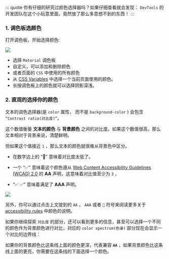::: quote
你有仔细的研究过颜色选择器吗？如果仔细查看就会发现： `DevTools` 的开发团队在这个小玩意里面，竟然放了那么多意想不到的东西！
:::

### 1. 调色板选颜色

打开调色板，开始选择颜色:

![](https://wingman-1300536089.file.myqcloud.com//chrome/C05/color_picker.gif)

* 选择 `Material` 调色板
* 自定义，可以添加和删除颜色
* 或者页面的 `CSS` 中使用的所有颜色
* 从 [CSS Variables](https://developer.mozilla.org/en-US/docs/Web/CSS/Using_CSS_variables) 中选择一个当前页面使用的颜色。
* 长按调色板上的颜色就可以选择阴影深浅。

### 2. 直观的选择你的颜色

文本的调色选择器(是 `color` 属性， 而不是 `background-color` ) 会包含 `“Contrast ratio(对比度)”`。

这个数值衡量 **文本的颜色** 与 **背景颜色** 之间的对比度。如果这个数值很高，那么文本相对于背景来说，清楚鲜明。

但如果这个值接近 `1` ，那么文本的颜色就很难从背景色中区分。

* 在数字边上的 “🚫” 意味着对比度太低了。
* 一个 “✅” 意味着这个颜色遵从 [Web Content Accessibility Guidelines (WCAG) 2.0](https://www.w3.org/TR/UNDERSTANDING-WCAG20/conformance.html) 的 **AA** 声明，这意味着对比值至少为 `3` ，

* “✅ ✅” 意味着满足了 **AAA** 声明。

![](https://wingman-1300536089.file.myqcloud.com//chrome/C05/contrast_radio.gif)

另外，你可以通过点击上文提到的 `AA` ， `AAA` 或者 `🚫` 符号来阅读更多关于[accessibility rules](https://developers.google.com/web/fundamentals/accessibility/accessible-styles#color_and_contrast) 中颜色的说明。

如果你继续探索 `对比度` 的部分，还可以看到更多的信息，甚至可以选择一个不同的颜色作为背景颜色进行对比，对应的 `color spectrum(色谱)` 部分现在会显示一个对比的边界线：

如果你的背景颜色比这条线上面的颜色更深，代表兼容 **`AA`** ，如果背景颜色比这条线上面的更亮，你需要在这条线的下面选择一个颜色。
